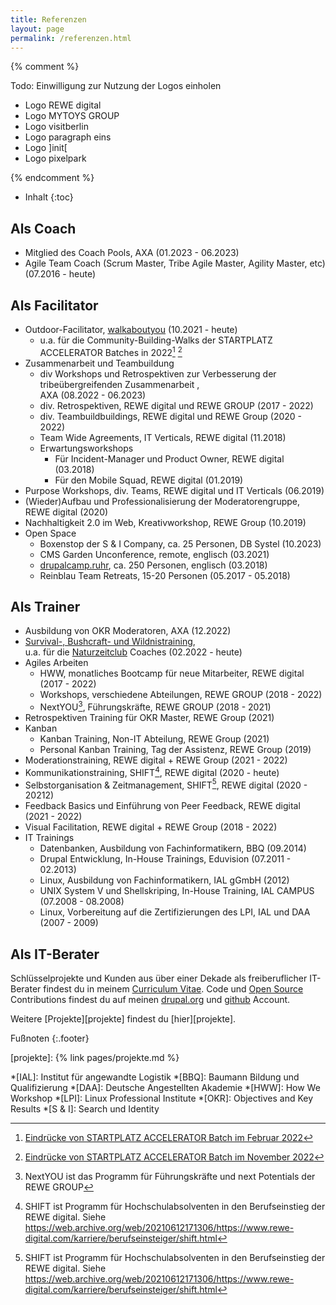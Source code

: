 ```yaml
---
title: Referenzen
layout: page
permalink: /referenzen.html
---
```

{% comment %}

Todo: Einwilligung zur Nutzung der Logos einholen

- Logo REWE digital
- Logo MYTOYS GROUP
- Logo visitberlin
- Logo paragraph eins
- Logo ]init\[
- Logo pixelpark

{% endcomment %}

* Inhalt
{:toc}

## Als Coach 

- Mitglied des Coach Pools, AXA (01.2023 - 06.2023)
- Agile Team Coach 
(Scrum Master, Tribe Agile Master, Agility Master, etc) (07.2016 - heute)

## Als Facilitator

- Outdoor-Facilitator, [walkaboutyou](https://walkaboutyou.org) (10.2021 - heute)
  - u.a. für die  Community-Building-Walks der STARTPLATZ ACCELERATOR Batches in 2022[^ab1] [^ab2]
- Zusammenarbeit und Teambuildung
  - div Workshops und Retrospektiven zur Verbesserung der tribeübergreifenden Zusammenarbeit    ,   
AXA (08.2022 - 06.2023)
  - div. Retrospektiven, REWE digital und REWE GROUP (2017 - 2022)
  - div. Teambuildbuildings, REWE digital und REWE Group  (2020 - 2022)
  - Team Wide Agreements, IT Verticals, REWE digital (11.2018)
  - Erwartungsworkshops
     - Für Incident-Manager und Product Owner, REWE digital (03.2018)
     - Für den Mobile Squad, REWE digital (01.2019)
- Purpose Workshops, div. Teams, REWE digital und IT Verticals (06.2019)
- (Wieder)Aufbau und Professionalisierung der Moderatorengruppe, REWE digital (2020)
- Nachhaltigkeit 2.0 im Web, Kreativworkshop, REWE Group (10.2019)
- Open Space 
  - Boxenstop der S & I Company, ca. 25 Personen, DB Systel (10.2023)
  - CMS Garden Unconference, remote, englisch (03.2021)
  - [drupalcamp.ruhr](/2018/03/27/ein-experiment-drupalcamp-ruhr-goes-barcamp.html), 
    ca. 250 Personen, englisch (03.2018)
  - Reinblau Team Retreats, 15-20 Personen (05.2017 - 05.2018)

## Als Trainer

- Ausbildung von OKR Moderatoren, AXA (12.2022)
- [Survival-, Bushcraft- und Wildnistraining](
/wildnistraining.html),    
u.a. für die [Naturzeitclub](https://naturzeit.club/) Coaches (02.2022 - heute)
- Agiles Arbeiten 
  - HWW, monatliches Bootcamp für neue Mitarbeiter, REWE digital (2017 - 2022)
  - Workshops, verschiedene Abteilungen, REWE GROUP (2018 - 2022)
  - NextYOU[^nextyou], Führungskräfte, REWE GROUP (2018 - 2021)
- Retrospektiven Training für OKR Master, REWE Group (2021)
- Kanban
  - Kanban Training, Non-IT Abteilung, REWE Group  (2021)
  - Personal Kanban Training, Tag der Assistenz, REWE Group (2019)
- Moderationstraining, REWE digital + REWE Group (2021 - 2022)
- Kommunikationstraining, SHIFT[^shift], REWE digital (2020 - heute)
- Selbstorganisation & Zeitmanagement, SHIFT[^shift], REWE digital (2020 - 20212) 
- Feedback Basics und Einführung von Peer Feedback, REWE digital  (2021 - 2022)
- Visual Facilitation, REWE digital + REWE Group (2018 - 2022)
- IT Trainings
   - Datenbanken, Ausbildung von Fachinformatikern, BBQ (09.2014)
   - Drupal Entwicklung, In-House Trainings, Eduvision (07.2011 - 02.2013)
   - Linux, Ausbildung von Fachinformatikern, IAL gGmbH (2012)
   - UNIX System V und Shellskriping, In-House Training, IAL CAMPUS (07.2008 - 08.2008)
   - Linux, Vorbereitung auf die Zertifizierungen des LPI, IAL und DAA (2007 - 2009)

## Als IT-Berater

Schlüsselprojekte und Kunden aus über einer Dekade als freiberuflicher IT-Berater
findest du in meinem [Curriculum Vitae](https://florian.latzel.io/cv/).
Code und [Open Source](/thema/open-source/) Contributions 
findest du auf meinen [drupal.org](https://www.drupal.org/u/fl3a) 
und [github](https://github.com/fl3a) Account.

Weitere [Projekte][projekte] findest du [hier][projekte]. 

Fußnoten
{:.footer}

[^nextyou]: NextYOU ist das Programm für Führungskräfte und next Potentials der REWE GROUP
[^shift]: SHIFT ist Programm für Hochschulabsolventen in den Berufseinstieg der REWE digital. Siehe <https://web.archive.org/web/20210612171306/https://www.rewe-digital.com/karriere/berufseinsteiger/shift.html> 
[^ab1]: [Eindrücke von STARTPLATZ ACCELERATOR Batch im Februar 2022](https://z-p3-upload.facebook.com/StartPlatz/posts/4975109995887672)
[^ab2]: [Eindrücke von STARTPLATZ ACCELERATOR Batch im November 2022](https://www.linkedin.com/feed/update/urn:li:activity:7008421642859077632/)

[projekte]: {% link pages/projekte.md %}

*[IAL]: Institut für angewandte Logistik
*[BBQ]: Baumann Bildung und Qualifizierung
*[DAA]: Deutsche Angestellten Akademie
*[HWW]: How We Workshop
*[LPI]: Linux Professional Institute
*[OKR]: Objectives and Key Results
*[S & I]: Search und Identity
